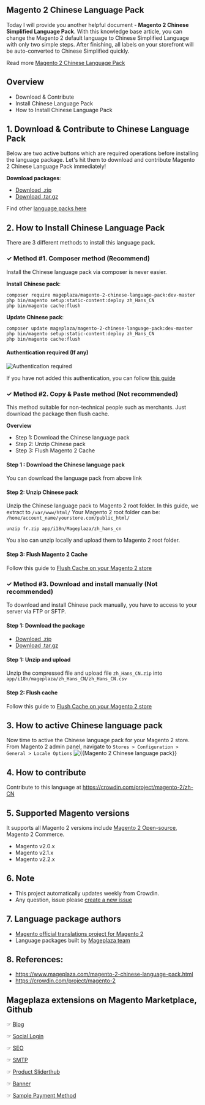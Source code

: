 ## Magento 2 Chinese Language Pack

Today I will provide you another helpful document - **Magento 2 Chinese Simplified Language Pack**. With this knowledge base article, you can change the Magento 2 default language to Chinese Simplified Language with only two simple steps. After finishing, all labels on your storefront will be auto-converted to Chinese Simplified quickly.

Read more [Magento 2 Chinese Language Pack](https://www.mageplaza.com/magento-2-chinese-language-pack.html)


## Overview

- Download & Contribute
- Install Chinese Language Pack
- How to Install Chinese Language Pack

## 1. Download & Contribute to Chinese Language Pack

Below are two active buttons which are required operations before installing the language package. Let's hit them to download and contribute Magento 2 Chinese Language Pack immediately!

**Download packages**:

- [Download .zip](https://github.com/mageplaza/magento-2-chinese-language-pack/archive/master.zip)
- [Download .tar.gz](https://github.com/mageplaza/magento-2-chinese-language-pack/tarball/master)


Find other [language packs here](https://www.mageplaza.com/kb/magento-2-language-pack/)

## 2. How to Install Chinese Language Pack

There are 3 different methods to install this language pack.

### ✓ Method #1. Composer method (Recommend)
Install the Chinese language pack via composer is never easier.

**Install Chinese pack**:

```
composer require mageplaza/magento-2-chinese-language-pack:dev-master
php bin/magento setup:static-content:deploy zh_Hans_CN
php bin/magento cache:flush

```


**Update  Chinese pack**:

```
composer update mageplaza/magento-2-chinese-language-pack:dev-master
php bin/magento setup:static-content:deploy zh_Hans_CN
php bin/magento cache:flush

```

#### Authentication required (If any)

![Authentication required](https://cdn.mageplaza.com/media/general/dmryiPk.png)

If you have not added this authentication, you can follow [this guide](http://devdocs.magento.com/guides/v2.0/install-gde/prereq/connect-auth.html)


### ✓ Method #2. Copy & Paste method (Not recommended)

This method suitable for non-technical people such as merchants. Just download the package then flush cache.

**Overview**

- Step 1: Download the Chinese language pack
- Step 2: Unzip Chinese pack
- Step 3: Flush Magento 2 Cache

#### Step 1 : Download the Chinese language pack

You can download the language pack from above link

#### Step 2: Unzip Chinese pack

Unzip the Chinese language pack to Magento 2 root folder. In this guide, we extract to `/var/www/html/`
Your Magento 2 root folder can be: `/home/account_name/yourstore.com/public_html/`

```
unzip fr.zip app/i18n/Mageplaza/zh_hans_cn
```

You also can unzip locally and upload them to Magento 2 root folder.

#### Step 3: Flush Magento 2 Cache

Follow this guide to [Flush Cache on your Magento 2 store](https://www.mageplaza.com/kb/how-flush-enable-disable-cache.html)


### ✓ Method #3. Download and install manually (Not recommended)

To download and install Chinese pack manually, you have to access to your server via FTP or SFTP.

#### Step 1: Download the package

- [Download .zip](https://github.com/mageplaza/magento-2-chinese-language-pack/archive/master.zip)
- [Download .tar.gz](https://github.com/mageplaza/magento-2-chinese-language-pack/tarball/master)

#### Step 1: Unzip and upload

Unzip the compressed file and upload file `zh_Hans_CN.zip` into `app/i18n/mageplaza/zh_Hans_CN/zh_Hans_CN.csv`

#### Step 2: Flush cache

Follow this guide to [Flush Cache on your Magento 2 store](https://www.mageplaza.com/kb/how-flush-enable-disable-cache.html)


## 3. How to active Chinese language pack

Now time to active the Chinese language pack for your Magento 2 store. From Magento 2 admin panel, navigate to `Stores > Configuration > General > Locale Options`
![{{Magento 2 Chinese language pack}}](https://cdn.mageplaza.com/media/general/aPSUA0l.png)


## 4. How to contribute

Contribute to this language at https://crowdin.com/project/magento-2/zh-CN

## 5. Supported Magento versions

It supports all Magento 2 versions include [Magento 2 Open-source](https://www.mageplaza.com/download-magento/), Magento 2 Commerce.


- Magento v2.0.x
- Magento v2.1.x
- Magento v2.2.x



## 6. Note

- This project automatically updates weekly from Crowdin.
- Any question, issue please [create a new issue](https://github.com/mageplaza/magento-2-chinese-language-pack/issues/new)

## 7. Language package authors

- [Magento official translations project for Magento 2](https://crowdin.com/project/magento-2)
- Language packages built by [Mageplaza team](https://www.mageplaza.com/)


## 8. References:

- https://www.mageplaza.com/magento-2-chinese-language-pack.html
- https://crowdin.com/project/magento-2








## Mageplaza extensions on Magento Marketplace, Github



☞ [Blog](https://github.com/mageplaza/magento-2-blog)

☞ [Social Login](https://github.com/mageplaza/magento-2-social-login)

☞ [SEO](https://github.com/mageplaza/magento-2-seo)

☞ [SMTP](https://github.com/mageplaza/magento-2-smtp)

☞ [Product Sliderthub](https://github.com/mageplaza/magento-2-product-slider)

☞ [Banner](https://github.com/mageplaza/magento-2-banner-slider)

☞ [Sample Payment Method](https://github.com/mageplaza/magento-2-sample-payment-method)



